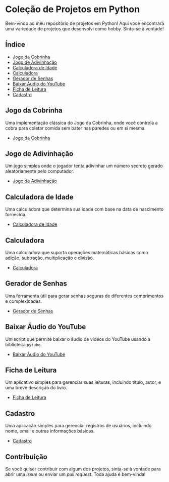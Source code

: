 # Coleção de Projetos em Python

Bem-vindo ao meu repositório de projetos em Python! Aqui você encontrará uma variedade de projetos que desenvolvi como hobby. Sinta-se à vontade!

## Índice

- [Jogo da Cobrinha](SnakeGame)
- [Jogo de Adivinhação](GuessingGame)
- [Calculadora de Idade](AgeCalculator)
- [Calculadora](Calculator)
- [Gerador de Senhas](PasswordGenerator)
- [Baixar Áudio do YouTube](DownloadYT)
- [Ficha de Leitura](FichaLeitura)
- [Cadastro](Register)

## Jogo da Cobrinha

Uma implementação clássica do Jogo da Cobrinha, onde você controla a cobra para coletar comida sem bater nas paredes ou em si mesma.

- [Jogo da Cobrinha](SnakeGame)

## Jogo de Adivinhação

Um jogo simples onde o jogador tenta adivinhar um número secreto gerado aleatoriamente pelo computador.

- [Jogo de Adivinhação](GuessingGame)

## Calculadora de Idade

Uma calculadora que determina sua idade com base na data de nascimento fornecida.

- [Calculadora de Idade](AgeCalculator)

## Calculadora

Uma calculadora que suporta operações matemáticas básicas como adição, subtração, multiplicação e divisão.

- [Calculadora](Calculator)

## Gerador de Senhas

Uma ferramenta útil para gerar senhas seguras de diferentes comprimentos e complexidades.

- [Gerador de Senhas](PasswordGenerator)

## Baixar Áudio do YouTube

Um script que permite baixar o áudio de vídeos do YouTube usando a biblioteca `pytube`.

- [Baixar Áudio do YouTube](DownloadYT)

## Ficha de Leitura

Um aplicativo simples para gerenciar suas leituras, incluindo título, autor, e uma breve descrição do livro.

- [Ficha de Leitura](FichaLeitura)

## Cadastro

Uma aplicação simples para gerenciar registros de usuários, incluindo nome, email e outras informações básicas.

- [Cadastro](Register)

## Contribuição

Se você quiser contribuir com algum dos projetos, sinta-se à vontade para abrir uma *issue* ou enviar um *pull request*. Toda ajuda é bem-vinda!
